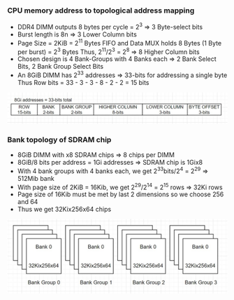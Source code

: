 ### CPU memory address to topological address mapping

* DDR4 DIMM outputs 8 bytes per cycle = 2<sup>3</sup> => 3 Byte-select bits
* Burst length is 8n => 3 Lower Column bits
* Page Size = 2KiB = 2<sup>11</sup> Bytes
  FIFO and Data MUX holds 8 Bytes (1 Byte per burst) = 2<sup>3</sup> Bytes
  Thus, 2<sup>11</sup>/2<sup>3</sup> = 2<sup>8</sup> => 8 Higher Column bits
* Chosen design is 4 Bank-Groups with 4 Banks each => 2 Bank Select Bits, 2 Bank Group Select Bits
* An 8GiB DIMM has 2<sup>33</sup> addresses => 33-bits for addressing a single byte
  Thus Row bits = 33 - 3 - 3 - 8 - 2 - 2 = 15 bits

![memory mapping diagram](images/memory_address_map.jpg)

### Bank topology of SDRAM chip

* 8GiB DIMM with x8 SDRAM chips => 8 chips per DIMM
* 8GiB/8 bits per address = 1Gi addresses => SDRAM chip is 1Gix8
* With 4 bank groups with 4 banks each, we get 2<sup>33</sup>bits/2<sup>4</sup> = 2<sup>29</sup> => 512Mib bank
* With page size of 2KiB = 16Kib, we get 2<sup>29</sup>/2<sup>14</sup> = 2<sup>15</sup> rows => 32Ki rows
* Page size of 16Kib must be met by last 2 dimensions so we choose 256 and 64
* Thus we get 32Kix256x64 chips

![bank_breakdown.jpg](images/bank_breakdown.jpg)
